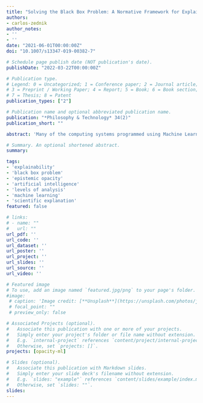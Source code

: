 ```yaml
---
title: "Solving the Black Box Problem: A Normative Framework for Explainable Artificial Intelligence"
authors:
- carlos-zednik
author_notes:
- ''
- ''
date: "2021-06-01T00:00:00Z"
doi: "10.1007/s13347-019-00382-7"

# Schedule page publish date (NOT publication's date).
publishDate: "2022-03-22T00:00:00Z"

# Publication type.
# Legend: 0 = Uncategorized; 1 = Conference paper; 2 = Journal article;
# 3 = Preprint / Working Paper; 4 = Report; 5 = Book; 6 = Book section;
# 7 = Thesis; 8 = Patent
publication_types: ["2"]

# Publication name and optional abbreviated publication name.
publication: "*Philosophy & Technology* 34(2)"
publication_short: ""

abstract: 'Many of the computing systems programmed using Machine Learning are *opaque*: it is difficult to know why they do what they do or how they work. *Explainable Artificial Intelligence* aims to develop analytic techniques that render opaque computing systems transparent, but lacks a normative framework with which to evaluate these techniques’ explanatory successes. The aim of the present discussion is to develop such a framework, paying particular attention to different stakeholders’ distinct explanatory requirements. Building on an analysis of "opacity" from philosophy of science, this framework is modeled after accounts of explanation in cognitive science. The framework distinguishes between the explanation-seeking questions that are likely to be asked by different stakeholders, and specifies the general ways in which these questions should be answered so as to allow these stakeholders to perform their roles in the *Machine Learning ecosystem*. By applying the normative framework to recently developed techniques such as *input heatmapping*, *feature-detector visualization*, and *diagnostic classification*, it is possible to determine whether and to what extent techniques from Explainable Artificial Intelligence can be used to render opaque computing systems transparent and, thus, whether they can be used to solve the *Black Box Problem*.'

# Summary. An optional shortened abstract.
summary:

tags:
- 'explainability'
- 'black box problem'
- 'epistemic opacity'
- 'artificial intelligence'
- 'levels of analysis'
- 'machine learning'
- 'scientific explanation'
featured: false

# links:
# - name: ""
#   url: ""
url_pdf: ''
url_code: ''
url_dataset: ''
url_poster: ''
url_project: ''
url_slides: ''
url_source: ''
url_video: ''

# Featured image
# To use, add an image named `featured.jpg/png` to your page's folder. 
#image:
 # caption: 'Image credit: [**Unsplash**](https://unsplash.com/photos/jdD8gXaTZsc)'
 # focal_point: ""
 # preview_only: false

# Associated Projects (optional).
#   Associate this publication with one or more of your projects.
#   Simply enter your project's folder or file name without extension.
#   E.g. `internal-project` references `content/project/internal-project/index.md`.
#   Otherwise, set `projects: []`.
projects: [opacity-ml]

# Slides (optional).
#   Associate this publication with Markdown slides.
#   Simply enter your slide deck's filename without extension.
#   E.g. `slides: "example"` references `content/slides/example/index.md`.
#   Otherwise, set `slides: ""`.
slides:
---
```


